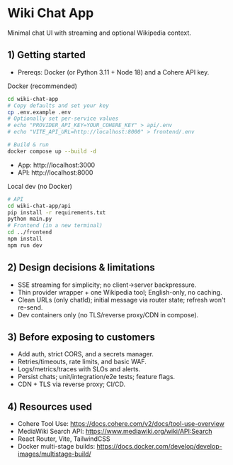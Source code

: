 # Wiki Chat App

Minimal chat UI with streaming and optional Wikipedia context.

## 1) Getting started

- Prereqs: Docker (or Python 3.11 + Node 18) and a Cohere API key.
 
Docker (recommended)
```bash
cd wiki-chat-app
# Copy defaults and set your key
cp .env.example .env
# Optionally set per-service values
# echo "PROVIDER_API_KEY=YOUR_COHERE_KEY" > api/.env
# echo "VITE_API_URL=http://localhost:8000" > frontend/.env

# Build & run
docker compose up --build -d
```
- App: http://localhost:3000
- API: http://localhost:8000

Local dev (no Docker)
```bash
# API
cd wiki-chat-app/api
pip install -r requirements.txt
python main.py
# Frontend (in a new terminal)
cd ../frontend
npm install
npm run dev
```

## 2) Design decisions & limitations
- SSE streaming for simplicity; no client→server backpressure.
- Thin provider wrapper + one Wikipedia tool; English-only, no caching.
- Clean URLs (only chatId); initial message via router state; refresh won't re-send.
- Dev containers only (no TLS/reverse proxy/CDN in compose).

## 3) Before exposing to customers
- Add auth, strict CORS, and a secrets manager.
- Retries/timeouts, rate limits, and basic WAF.
- Logs/metrics/traces with SLOs and alerts.
- Persist chats; unit/integration/e2e tests; feature flags.
- CDN + TLS via reverse proxy; CI/CD.

## 4) Resources used
- Cohere Tool Use: https://docs.cohere.com/v2/docs/tool-use-overview
- MediaWiki Search API: https://www.mediawiki.org/wiki/API:Search
- React Router, Vite, TailwindCSS
- Docker multi-stage builds: https://docs.docker.com/develop/develop-images/multistage-build/
